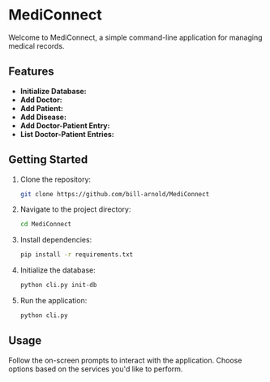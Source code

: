 # MediConnect
Welcome to MediConnect, a simple command-line application for managing medical records.

## Features

- **Initialize Database:** 
- **Add Doctor:** 
- **Add Patient:** 
- **Add Disease:** 
- **Add Doctor-Patient Entry:** 
- **List Doctor-Patient Entries:** 

## Getting Started

1. Clone the repository:

   ```bash
   git clone https://github.com/bill-arnold/MediConnect
   ```

2. Navigate to the project directory:

   ```bash
   cd MediConnect
   ```

3. Install dependencies:

   ```bash
   pip install -r requirements.txt
   ```

4. Initialize the database:

   ```bash
   python cli.py init-db
   ```

5. Run the application:

   ```bash
   python cli.py
   ```

## Usage

Follow the on-screen prompts to interact with the application. Choose options based on the services you'd like to perform.



